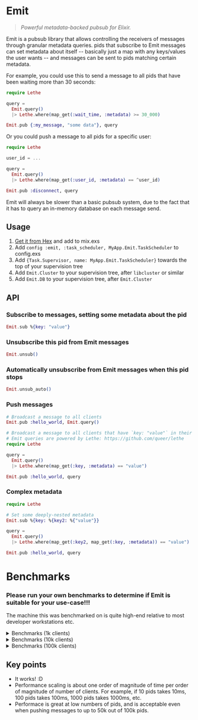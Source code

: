 # Emit

> *Powerful metadata-backed pubsub for Elixir.*

Emit is a pubsub library that allows controlling the receivers of messages
through granular metadata queries. pids that subscribe to Emit messages can
set metadata about itself -- basically just a map with any keys/values the user
wants -- and messages can be sent to pids matching certain metadata.

For example, you could use this to send a message to all pids that have been
waiting more than 30 seconds:

```elixir
require Lethe

query =
  Emit.query()
  |> Lethe.where(map_get(:wait_time, :metadata) >= 30_000)

Emit.pub {:my_message, "some data"}, query
```

Or you could push a message to all pids for a specific user:

```elixir
require Lethe

user_id = ...

query =
  Emit.query()
  |> Lethe.where(map_get(:user_id, :metadata) == ^user_id)

Emit.pub :disconnect, query
```

Emit will always be slower than a basic pubsub system, due to the fact that it
has to query an in-memory database on each message send.

## Usage

1. [Get it from Hex](https://hex.pm/packages/emit) and add to mix.exs
2. Add `config :emit, :task_scheduler, MyApp.Emit.TaskScheduler` to config.exs
3. Add `{Task.Supervisor, name: MyApp.Emit.TaskScheduler}` towards the top of
   your supervision tree
4. Add `Emit.Cluster` to your supervision tree, after `libcluster` or similar
5. Add `Emit.DB` to your supervision tree, after `Emit.Cluster`

## API

### Subscribe to messages, setting some metadata about the pid

```elixir
Emit.sub %{key: "value"}
```

### Unsubscribe this pid from Emit messages

```elixir
Emit.unsub()
```

### Automatically unsubscribe from Emit messages when this pid stops

```elixir
Emit.unsub_auto()
```

### Push messages

```elixir
# Broadcast a message to all clients
Emit.pub :hello_world, Emit.query()

# Broadcast a message to all clients that have `key: "value"` in their metadata
# Emit queries are powered by Lethe: https://github.com/queer/lethe
require Lethe

query =
  Emit.query()
  |> Lethe.where(map_get(:key, :metadata) == "value")

Emit.pub :hello_world, query
```

### Complex metadata

```elixir
require Lethe

# Set some deeply-nested metadata
Emit.sub %{key: %{key2: %{"value"}}

query =
  Emit.query()
  |> Lethe.where(map_get(:key2, map_get(:key, :metadata)) == "value")

Emit.pub :hello_world, query
```

# Benchmarks

### Please run your own benchmarks to determine if Emit is suitable for your use-case!!!

The machine this was benchmarked on is quite high-end relative to most
developer workstations etc.

<details>
   <summary>Benchmarks (1k clients)</summary>
   <pre><code>
git:(mistress) 10 | ▶  mix bench.1k

11:15:07.892 [debug] [EMIT] [CLUSTER] boot: node: monitor up

11:15:07.896 [notice] Application mnesia exited: :stopped
Operating System: Linux
CPU Information: AMD Ryzen Threadripper 3960X 24-Core Processor
Number of Available Cores: 48
Available memory: 251.62 GB
Elixir 1.13.4
Erlang 24.3.4

Benchmark suite executing with the following configuration:
warmup: 2 s
time: 5 s
memory time: 0 ns
reduction time: 0 ns
parallel: 8
inputs: none specified
Estimated total run time: 28 s

Benchmarking sending messages to all 1000 clients ...
Benchmarking sending messages to only 100 clients ...
Benchmarking sending messages to only 50 clients ...
Benchmarking sending messages to only 500 clients ...

Name                                           ips        average  deviation         median         99th %
sending messages to only 100 clients        3.11 K      321.96 μs    ±38.37%      298.17 μs      618.06 μs
sending messages to only 500 clients        2.82 K      354.12 μs    ±25.38%      343.55 μs      618.60 μs
sending messages to only 50 clients         2.78 K      359.52 μs    ±26.43%      347.99 μs      633.01 μs
sending messages to all 1000 clients        1.24 K      805.97 μs    ±28.84%      758.06 μs     1491.08 μs

Comparison:
sending messages to only 100 clients        3.11 K
sending messages to only 500 clients        2.82 K - 1.10x slower +32.16 μs
sending messages to only 50 clients         2.78 K - 1.12x slower +37.56 μs
sending messages to all 1000 clients        1.24 K - 2.50x slower +484.02 μs
git:(mistress) 10 | ▶
   </code></pre>
</details>

<details>
   <summary>Benchmarks (10k clients)</summary>
   <pre><code>
git:(mistress) 10 | ▶  mix bench.10k

11:15:52.647 [debug] [EMIT] [CLUSTER] boot: node: monitor up

11:15:52.650 [notice] Application mnesia exited: :stopped
Operating System: Linux
CPU Information: AMD Ryzen Threadripper 3960X 24-Core Processor
Number of Available Cores: 48
Available memory: 251.62 GB
Elixir 1.13.4
Erlang 24.3.4

Benchmark suite executing with the following configuration:
warmup: 2 s
time: 5 s
memory time: 0 ns
reduction time: 0 ns
parallel: 8
inputs: none specified
Estimated total run time: 28 s

Benchmarking sending messages to all 10k clients ...
Benchmarking sending messages to only 1k clients ...
Benchmarking sending messages to only 500 clients ...
Benchmarking sending messages to only 5k clients ...

Name                                           ips        average  deviation         median         99th %
sending messages to only 500 clients        967.03        1.03 ms    ±17.09%        1.00 ms        1.64 ms
sending messages to only 5k clients         946.15        1.06 ms    ±17.49%        1.02 ms        1.71 ms
sending messages to only 1k clients         933.83        1.07 ms    ±23.72%        1.03 ms        1.75 ms
sending messages to all 10k clients         174.44        5.73 ms    ±22.20%        5.52 ms        9.47 ms

Comparison:
sending messages to only 500 clients        967.03
sending messages to only 5k clients         946.15 - 1.02x slower +0.0228 ms
sending messages to only 1k clients         933.83 - 1.04x slower +0.0368 ms
sending messages to all 10k clients         174.44 - 5.54x slower +4.70 ms
git:(mistress) 10 | ▶
   </code></pre>
</details>

<details>
   <summary>Benchmarks (100k clients)</summary>
   <pre><code>
git:(mistress) 10 | ▶  mix bench.100k

11:16:36.182 [debug] [EMIT] [CLUSTER] boot: node: monitor up

11:16:36.186 [notice] Application mnesia exited: :stopped
Operating System: Linux
CPU Information: AMD Ryzen Threadripper 3960X 24-Core Processor
Number of Available Cores: 48
Available memory: 251.62 GB
Elixir 1.13.4
Erlang 24.3.4

Benchmark suite executing with the following configuration:
warmup: 2 s
time: 5 s
memory time: 0 ns
reduction time: 0 ns
parallel: 8
inputs: none specified
Estimated total run time: 28 s

Benchmarking sending messages to all 100k clients ...
Benchmarking sending messages to only 10k clients ...
Benchmarking sending messages to only 50k clients ...
Benchmarking sending messages to only 5k clients ...

Name                                           ips        average  deviation         median         99th %
sending messages to only 5k clients          58.56       17.08 ms     ±8.50%       17.04 ms       20.20 ms
sending messages to only 50k clients         57.75       17.32 ms    ±10.10%       17.26 ms       21.96 ms
sending messages to only 10k clients         56.91       17.57 ms    ±17.55%       17.37 ms       26.96 ms
sending messages to all 100k clients         10.98       91.09 ms     ±9.96%       90.61 ms      112.20 ms

Comparison:
sending messages to only 5k clients          58.56
sending messages to only 50k clients         57.75 - 1.01x slower +0.24 ms
sending messages to only 10k clients         56.91 - 1.03x slower +0.50 ms
sending messages to all 100k clients         10.98 - 5.33x slower +74.02 ms
git:(mistress) 10 | ▶
   </code></pre>
</details>

## Key points

- It works! :D
- Performance scaling is about one order of magnitude of time per order of
  magnitude of number of clients. For example, if 10 pids takes 10ms, 100 pids
  takes 100ms, 1000 pids takes 1000ms, etc.
- Performace is great at low numbers of pids, and is acceptable even when
  pushing messages to up to 50k out of 100k pids.
